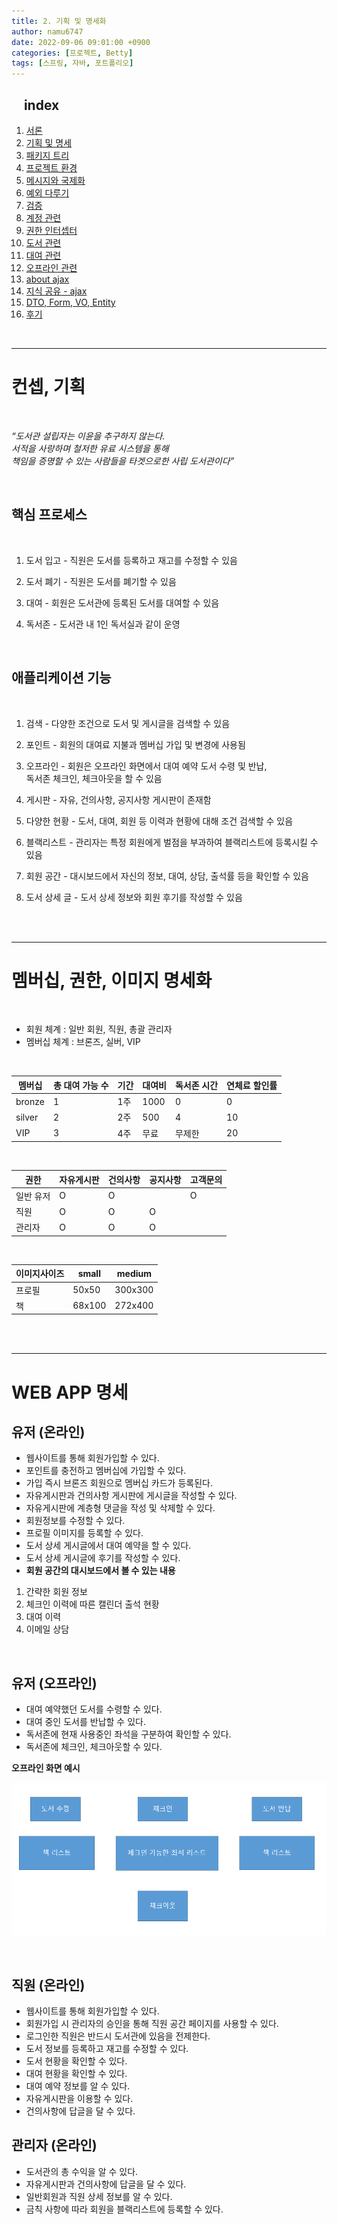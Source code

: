 ```yaml
---
title: 2. 기획 및 명세화
author: namu6747
date: 2022-09-06 09:01:00 +0900
categories: [프로젝트, Betty]
tags: [스프링, 자바, 포트폴리오]
---
```


## &nbsp;&nbsp;&nbsp; index
1. [서론](/posts/project-betty-1/)
2. [기획 및 명세](/posts/project-betty-2-concept/)
3. [패키지 트리](/posts/project-betty-3-package-tree/)
4. [프로젝트 환경](/posts/project-betty-4-config/)
5. [메시지와 국제화](/posts/project-betty-5-message/)
6. [예외 다루기](/posts/project-betty-6-exception/)
7. [검증](/posts/project-betty-7-validation/)
8. [계정 관련](/posts/project-betty-8-sign/)
9. [권한 인터셉터](/posts/project-betty-9-interceptor/)
10. [도서 관련](/posts/project-betty-10-book/)
11. [대여 관련](/posts/project-betty-11-rental/)
12. [오프라인 관련](/posts/project-betty-12-offline/)
13. [about ajax](/posts/project-betty-13-ajax/)
14. [지식 공유 - ajax](/posts/project-betty-14-edu-ajax/)
15. [DTO, Form, VO, Entity](/posts/project-betty-15-object/)
16. [후기](/posts/project-betty-16-review/)

<br/>
<hr/>

# 컨셉, 기획

<br/>

*“도서관 설립자는 이윤을 추구하지 않는다.    
서적을 사랑하며 철저한 유료 시스템을 통해    
책임을 증명할 수 있는 사람들을 타겟으로한  사립 도서관이다”*


<br/>


## 핵심 프로세스

<br/>

1. 도서 입고 - 직원은 도서를 등록하고 재고를 수정할 수 있음

2. 도서 폐기 - 직원은 도서를 폐기할 수 있음
   
3. 대여 - 회원은 도서관에 등록된 도서를 대여할 수 있음

4. 독서존 - 도서관 내 1인 독서실과 같이 운영

<br/>

## 애플리케이션 기능

<br/>

1. 검색 - 다양한 조건으로 도서 및 게시글을 검색할 수 있음
   
2. 포인트 - 회원의 대여료 지불과 멤버십 가입 및 변경에 사용됨
   
4. 오프라인 - 회원은 오프라인 화면에서 대여 예약 도서 수령 및 반납,   
   독서존 체크인, 체크아웃을 할 수 있음
   
5. 게시판 - 자유, 건의사항, 공지사항 게시판이 존재함
   
6. 다양한 현황 - 도서, 대여, 회원 등 이력과 현황에 대해 조건 검색할 수 있음
   
7. 블랙리스트 - 관리자는 특정 회원에게 벌점을 부과하여 블랙리스트에 등록시킬 수 있음
   
8. 회원 공간 - 대시보드에서 자신의 정보, 대여, 상담, 출석률 등을 확인할 수 있음
    
9. 도서 상세 글 - 도서 상세 정보와 회원 후기를 작성할 수 있음


<br/>
<br/>
<hr/>

# 멤버십, 권한, 이미지 명세화


<br/>

- 회원 체계 : 일반 회원, 직원, 총괄 관리자    
- 멤버십 체계 : 브론즈, 실버, VIP
  
<br/>


| 멤버십 | 총 대여 가능 수 | 기간 | 대여비 | 독서존 시간 | 연체료 할인률 |
| --- | --- | --- | --- | --- | --- |
| bronze | 1 | 1주 | 1000 | 0 | 0 |
| silver | 2 | 2주 | 500 | 4 | 10 |
| VIP | 3 | 4주 | 무료 | 무제한 | 20 |

<br/>

| 권한 | 자유게시판 | 건의사항 | 공지사항 | 고객문의 |
| --- | --- | --- | --- | --- |
| 일반 유저 | O | O |  | O |
| 직원 | O | O | O |  |
| 관리자 | O | O | O |  |

<br/>    

| 이미지사이즈 | small | medium |
| --- | --- | --- |
| 프로필 | 50x50 | 300x300 |
| 책 | 68x100 | 272x400 |

<br/>
<br/>
<hr/>

# WEB APP 명세

## 유저 (온라인)

- 웹사이트를 통해 회원가입할 수 있다.
- 포인트를 충전하고 멤버십에 가입할 수 있다.
- 가입 즉시 브론즈 회원으로 멤버십 카드가 등록된다.
- 자유게시판과 건의사항 게시판에 게시글을 작성할 수 있다.
- 자유게시판에 계층형 댓글을 작성 및 삭제할 수 있다.
- 회원정보를 수정할 수 있다.
- 프로필 이미지를 등록할 수 있다.
- 도서 상세 게시글에서 대여 예약을 할 수 있다.
- 도서 상세 게시글에 후기를 작성할 수 있다.
- __회원 공간의 대시보드에서 볼 수 있는 내용__
1. 간략한 회원 정보
2. 체크인 이력에 따른 캘린더 출석 현황
3. 대여 이력
4. 이메일 상담


<br/>

## 유저 (오프라인)

- 대여 예약했던 도서를 수령할 수 있다.
- 대여 중인 도서를 반납할 수 있다.
- 독서존에 현재 사용중인 좌석을 구분하여 확인할 수 있다.
- 독서존에 체크인, 체크아웃할 수 있다.

**오프라인 화면 예시**

![오프라인](/assets/img/betty/overview/overview-offline.png)

<br/>


## 직원 (온라인)

- 웹사이트를 통해 회원가입할 수 있다.
- 회원가입 시 관리자의 승인을 통해 직원 공간 페이지를 사용할 수 있다.
- 로그인한 직원은 반드시 도서관에 있음을 전제한다.
- 도서 정보를 등록하고 재고를 수정할 수 있다.
- 도서 현황을 확인할 수 있다.
- 대여 현황을 확인할 수 있다.
- 대여 예약 정보를 알 수 있다.
- 자유게시판을 이용할 수 있다.
- 건의사항에 답글을 달 수 있다.

## 관리자 (온라인)

- 도서관의 총 수익을 알 수 있다.
- 자유게시판과 건의사항에 답글을 달 수 있다.
- 일반회원과 직원 상세 정보를 알 수 있다.
- 금칙 사항에 따라 회원을 블랙리스트에 등록할 수 있다.
